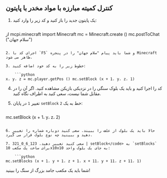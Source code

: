 ## کنترل کمیته مبارزه با مواد مخدر با پایتون

1. یک پایتون جدید را باز کنید و کد زیر را وارد کنید:
    
    ```python
از mcpi.minecraft import Minecraft mc = Minecraft.create () mc.postToChat ("سلام جهان")
```

2. اجرای کد با `F5` و شما باید پیام "سلام جهان" را در پنجره Minecraft ظاهر می شود.

3. خطوط زیر را به کد خود اضافه کنید:
    
    ```python
x، y، z = mc.player.getPos () mc.setBlock (x + 1، y، z، 1)
```

4. کد را اجرا کنید و باید یک بلوک سنگی را در نزدیکی بازیکن مشاهده کنید. اگر آن را در مقابل شما نیست، سعی کنید به اطراف نگاه کنید.

5. تغییر `1` در پایان `setBlock` خط به یک `2`:
    
    ```python
mc.setBlock (x + 1، y، z، 2)
```

6. حالا باید یک بلوک از علف را ببیند. سعی کنید دوباره شماره را تغییر دهید و ببینید چه نوع بلوک قرار می گیرد.

7. سعی کنید تغییر دهید. 123_6_0_321 | setBlock</code> به `setBlocks` برای ساخت یک مکعب 10x10x10 به جای یک بلوک واحد:
    
    ```python
mc.setBlocks (x + 1، y + 1، z + 1، x + 11، y + 11، z + 11، 1)
```

شما باید یک مکعب جامد بزرگ از سنگ را ببینید!